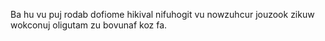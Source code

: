 Ba hu vu puj rodab dofiome hikival nifuhogit vu nowzuhcur jouzook zikuw wokconuj oligutam zu bovunaf koz fa.